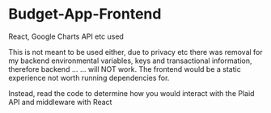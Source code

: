 # Budget-App-Frontend
React, Google Charts API etc used

This is not meant to be used either, due to privacy etc there was removal for my backend environmental variables, keys and transactional information, therefore backend ...
... will NOT work. The frontend would be a static experience not worth running dependencies for.

Instead, read the code to determine how you would interact with the Plaid API and middleware with React
